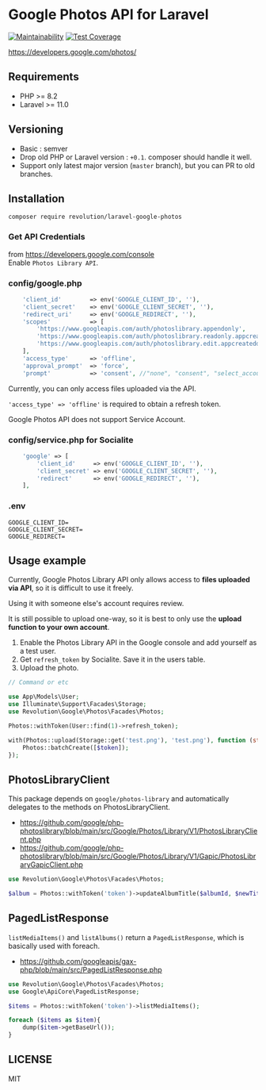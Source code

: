# Google Photos API for Laravel

[![Maintainability](https://api.codeclimate.com/v1/badges/ac9912fd1c3bfa21a7d3/maintainability)](https://codeclimate.com/github/kawax/laravel-google-photos/maintainability)
[![Test Coverage](https://api.codeclimate.com/v1/badges/ac9912fd1c3bfa21a7d3/test_coverage)](https://codeclimate.com/github/kawax/laravel-google-photos/test_coverage)

https://developers.google.com/photos/

## Requirements
- PHP >= 8.2
- Laravel >= 11.0

## Versioning
- Basic : semver
- Drop old PHP or Laravel version : `+0.1`. composer should handle it well.
- Support only latest major version (`master` branch), but you can PR to old branches.

## Installation

```
composer require revolution/laravel-google-photos
```

### Get API Credentials
from https://developers.google.com/console  
Enable `Photos Library API`.

### config/google.php
```php
    'client_id'        => env('GOOGLE_CLIENT_ID', ''),
    'client_secret'    => env('GOOGLE_CLIENT_SECRET', ''),
    'redirect_uri'     => env('GOOGLE_REDIRECT', ''),
    'scopes'           => [
        'https://www.googleapis.com/auth/photoslibrary.appendonly',
        'https://www.googleapis.com/auth/photoslibrary.readonly.appcreateddata',
        'https://www.googleapis.com/auth/photoslibrary.edit.appcreateddata',
    ],
    'access_type'      => 'offline',
    'approval_prompt'  => 'force',
    'prompt'           => 'consent', //"none", "consent", "select_account" default:none
```

Currently, you can only access files uploaded via the API.

`'access_type' => 'offline'` is required to obtain a refresh token.

Google Photos API does not support Service Account.

### config/service.php for Socialite

```php
    'google' => [
        'client_id'     => env('GOOGLE_CLIENT_ID', ''),
        'client_secret' => env('GOOGLE_CLIENT_SECRET', ''),
        'redirect'      => env('GOOGLE_REDIRECT', ''),
    ],
```

### .env
```
GOOGLE_CLIENT_ID=
GOOGLE_CLIENT_SECRET=
GOOGLE_REDIRECT=
```

## Usage example
Currently, Google Photos Library API only allows access to **files uploaded via API**, so it is difficult to use it freely.

Using it with someone else's account requires review.

It is still possible to upload one-way, so it is best to only use the **upload function to your own account**.

1. Enable the Photos Library API in the Google console and add yourself as a test user.
2. Get `refresh_token` by Socialite. Save it in the users table.
3. Upload the photo.

```php
// Command or etc

use App\Models\User;
use Illuminate\Support\Facades\Storage;
use Revolution\Google\Photos\Facades\Photos;

Photos::withToken(User::find(1)->refresh_token);

with(Photos::upload(Storage::get('test.png'), 'test.png'), function (string $token){
    Photos::batchCreate([$token]);
});
```

## PhotosLibraryClient
This package depends on `google/photos-library` and automatically delegates to the methods on PhotosLibraryClient.

- https://github.com/google/php-photoslibrary/blob/main/src/Google/Photos/Library/V1/PhotosLibraryClient.php
- https://github.com/google/php-photoslibrary/blob/main/src/Google/Photos/Library/V1/Gapic/PhotosLibraryGapicClient.php

```php
use Revolution\Google\Photos\Facades\Photos;

$album = Photos::withToken('token')->updateAlbumTitle($albumId, $newTitle);
```

## PagedListResponse
`listMediaItems()` and `listAlbums()` return a `PagedListResponse`, which is basically used with foreach.

- https://github.com/googleapis/gax-php/blob/main/src/PagedListResponse.php

```php
use Revolution\Google\Photos\Facades\Photos;
use Google\ApiCore\PagedListResponse;

$items = Photos::withToken('token')->listMediaItems();

foreach ($items as $item){
    dump($item->getBaseUrl());
}
```

## LICENSE
MIT  
